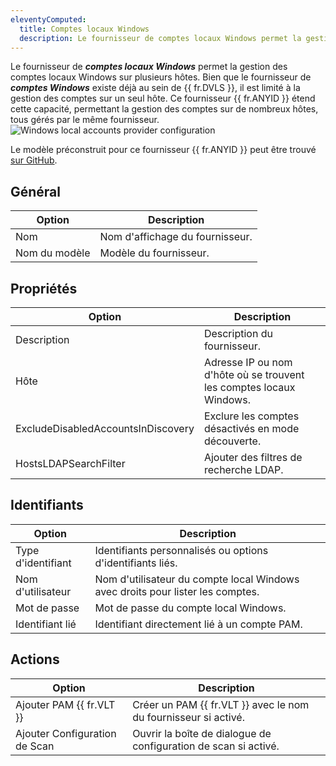 ```yaml
---
eleventyComputed:
  title: Comptes locaux Windows
  description: Le fournisseur de comptes locaux Windows permet la gestion des comptes locaux Windows sur plusieurs hôtes.
---
```

Le fournisseur de ***comptes locaux Windows*** permet la gestion des comptes locaux Windows sur plusieurs hôtes. Bien que le fournisseur de ***comptes Windows*** existe déjà au sein de {{ fr.DVLS }}, il est limité à la gestion des comptes sur un seul hôte. Ce fournisseur {{ fr.ANYID }} étend cette capacité, permettant la gestion des comptes sur de nombreux hôtes, tous gérés par le même fournisseur.
![Windows local accounts provider configuration](https://cdnweb.devolutions.net/docs/DVLS4024_2024_2.png)

Le modèle préconstruit pour ce fournisseur {{ fr.ANYID }} peut être trouvé [sur GitHub](https://github.com/Devolutions/PAM-Providers/tree/master/Providers/Windows%20Accounts).

## Général
| Option      | Description                  |
|-------------|------------------------------|
| Nom         | Nom d'affichage du fournisseur.|
| Nom du modèle | Modèle du fournisseur.     |

## Propriétés
| Option                              | Description                                                                                        |
|-------------------------------------|----------------------------------------------------------------------------------------------------|
| Description                         | Description du fournisseur.                                                                        |
| Hôte | Adresse IP ou nom d'hôte où se trouvent les comptes locaux Windows.                                                             |
| ExcludeDisabledAccountsInDiscovery| Exclure les comptes désactivés en mode découverte.                                                  |
| HostsLDAPSearchFilter | Ajouter des filtres de recherche LDAP.                                                                          | 

## Identifiants
| Option   | Description                                                        |
|----------|--------------------------------------------------------------------|
| Type d'identifiant | Identifiants personnalisés ou options d'identifiants liés.|
| Nom d'utilisateur | Nom d'utilisateur du compte local Windows avec droits pour lister les comptes.|
| Mot de passe | Mot de passe du compte local Windows.                           |
| Identifiant lié | Identifiant directement lié à un compte PAM.                | 

## Actions
| Option                | Description                                                         |
|-----------------------|---------------------------------------------------------------------|
| Ajouter PAM {{ fr.VLT }}  | Créer un PAM {{ fr.VLT }} avec le nom du fournisseur si activé. |
| Ajouter Configuration de Scan| Ouvrir la boîte de dialogue de configuration de scan si activé.                 |
